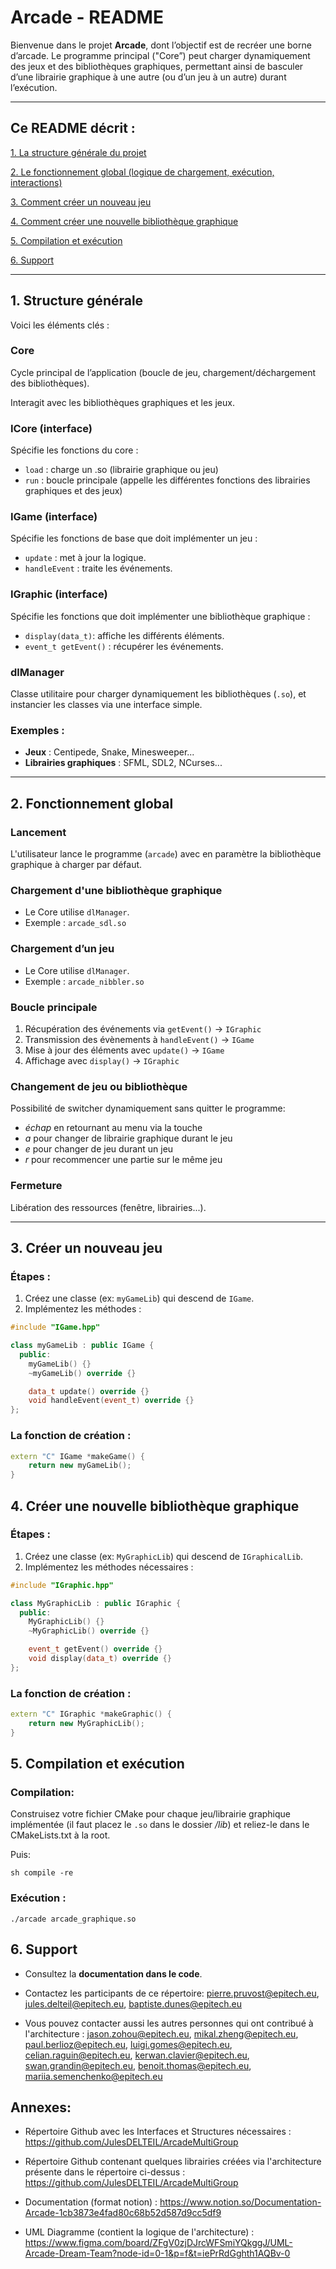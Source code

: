 # Arcade - README

Bienvenue dans le projet **Arcade**, dont l’objectif est de recréer une borne d’arcade. Le programme principal ("Core”) peut charger dynamiquement des jeux et des bibliothèques graphiques, permettant ainsi de basculer d’une librairie graphique à une autre (ou d’un jeu à un autre) durant l’exécution.

---

## Ce README décrit :

[1. La structure générale du projet](#1-structure-générale)

[2. Le fonctionnement global (logique de chargement, exécution, interactions)](#2-fonctionnement-global)

[3. Comment créer un nouveau jeu](#3-créer-un-nouveau-jeu)

[4. Comment créer une nouvelle bibliothèque graphique](#4-créer-une-nouvelle-bibliothèque-graphique)

[5. Compilation et exécution](#5-compilation-et-exécution)

[6. Support](#6-support)

---

## 1. Structure générale

Voici les éléments clés :

### Core
Cycle principal de l’application (boucle de jeu, chargement/déchargement des bibliothèques).

Interagit avec les bibliothèques graphiques et les jeux.

### ICore (interface)
Spécifie les fonctions du core :

- `load` : charge un .so (librairie graphique ou jeu)
- `run` : boucle principale (appelle les différentes fonctions des librairies graphiques et des jeux)


### IGame (interface)
Spécifie les fonctions de base que doit implémenter un jeu :

- `update` : met à jour la logique.
- `handleEvent` : traite les événements.

### IGraphic (interface)
Spécifie les fonctions que doit implémenter une bibliothèque graphique :

- `display(data_t)`: affiche les différents éléments.
- `event_t getEvent()` : récupérer les événements.

### dlManager
Classe utilitaire pour charger dynamiquement les bibliothèques (`.so`), et instancier les classes via une interface simple.

### Exemples :
- **Jeux** : Centipede, Snake, Minesweeper...
- **Librairies graphiques** : SFML, SDL2, NCurses...

---

## 2. Fonctionnement global

### Lancement
L'utilisateur lance le programme (`arcade`) avec en paramètre la bibliothèque graphique à charger par défaut.

### Chargement d'une bibliothèque graphique
- Le Core utilise `dlManager`.
- Exemple : `arcade_sdl.so`

### Chargement d’un jeu
- Le Core utilise `dlManager`.
- Exemple : `arcade_nibbler.so`

### Boucle principale
1. Récupération des événements via `getEvent()` -> `IGraphic`
2. Transmission des évènements à `handleEvent()` -> `IGame`
3. Mise à jour des éléments avec `update()` -> `IGame`
4. Affichage avec `display()` -> `IGraphic`

### Changement de jeu ou bibliothèque
Possibilité de switcher dynamiquement sans quitter le programme:
- *échap* en retournant au menu via la touche
- *a* pour changer de librairie graphique durant le jeu
- *e* pour changer de jeu durant un jeu
- *r* pour recommencer une partie sur le même jeu

### Fermeture
Libération des ressources (fenêtre, librairies...).

---

## 3. Créer un nouveau jeu

### Étapes :

1. Créez une classe (ex: `myGameLib`) qui descend de `IGame`.
2. Implémentez les méthodes :

```cpp
#include "IGame.hpp"

class myGameLib : public IGame {
  public:
    myGameLib() {}
    ~myGameLib() override {}

    data_t update() override {}
    void handleEvent(event_t) override {}
};
```

### La fonction de création :

```cpp
extern "C" IGame *makeGame() {
    return new myGameLib();
}
```

## 4. Créer une nouvelle bibliothèque graphique

### Étapes :

1. Créez une classe (ex: `MyGraphicLib`) qui descend de `IGraphicalLib`.
2. Implémentez les méthodes nécessaires :

```cpp
#include "IGraphic.hpp"

class MyGraphicLib : public IGraphic {
  public:
    MyGraphicLib() {}
    ~MyGraphicLib() override {}

    event_t getEvent() override {}
    void display(data_t) override {}
};
```

### La fonction de création :

```cpp
extern "C" IGraphic *makeGraphic() {
    return new MyGraphicLib();
}
```

## 5. Compilation et exécution

### Compilation:

Construisez votre fichier CMake pour chaque jeu/librairie graphique implémentée (il faut placez le `.so` dans le dossier */lib*) et reliez-le dans le CMakeLists.txt à la root.

Puis:

```
sh compile -re
```

### Exécution :

```
./arcade arcade_graphique.so
```

## 6. Support

- Consultez la **documentation dans le code**.

- Contactez les participants de ce répertoire: pierre.pruvost@epitech.eu, jules.delteil@epitech.eu, baptiste.dunes@epitech.eu

- Vous pouvez contacter aussi les autres personnes qui ont contribué à l'architecture : jason.zohou@epitech.eu, mikal.zheng@epitech.eu, paul.berlioz@epitech.eu, luigi.gomes@epitech.eu, celian.raguin@epitech.eu, kerwan.clavier@epitech.eu, swan.grandin@epitech.eu, benoit.thomas@epitech.eu, mariia.semenchenko@epitech.eu 


## Annexes:

- Répertoire Github avec les Interfaces et Structures nécessaires : https://github.com/JulesDELTEIL/ArcadeMultiGroup

- Répertoire Github contenant quelques librairies créées via l'architecture présente dans le répertoire ci-dessus : https://github.com/JulesDELTEIL/ArcadeMultiGroup

- Documentation (format notion) : https://www.notion.so/Documentation-Arcade-1cb3873e4fad80c68b52d587d9cc5df9

- UML Diagramme (contient la logique de l'architecture) : https://www.figma.com/board/ZFgV0zjDJrcWFSmiYQkggJ/UML-Arcade-Dream-Team?node-id=0-1&p=f&t=iePrRdGghth1AQBv-0
